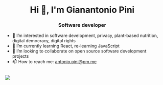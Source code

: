 <h1 align="center">Hi 👋, I'm Gianantonio Pini</h1>
<h3 align="center">Software developer</h3>

- 👀 I’m interested in software development, privacy, plant-based nutrition, digital democracy, digital rights
- 🌱 I’m currently learning React, re-learning JavaScript
- 💞️ I’m looking to collaborate on open source software development projects
- 📫 How to reach me: antonio.pini@pm.me

##

<div>
  <a href="https://github-readme-stats.vercel.app/api?username=gianantoniopini&count_private=true&show_icons=true">
    <img src="https://github-readme-stats.vercel.app/api?username=gianantoniopini&count_private=true&show_icons=true" />
  </a>
</div>
